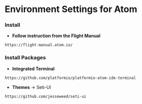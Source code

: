 
# Environment Settings for Atom


### Install

* **Follow instruction from the Flight Manual**
```
https://flight-manual.atom.io/
```

### Install Packages

* **Integrated Terminal**
```
https://github.com/platformio/platformio-atom-ide-terminal

```

* **Themes** -> Seti-UI

```
https://github.com/jesseweed/seti-ui
```
